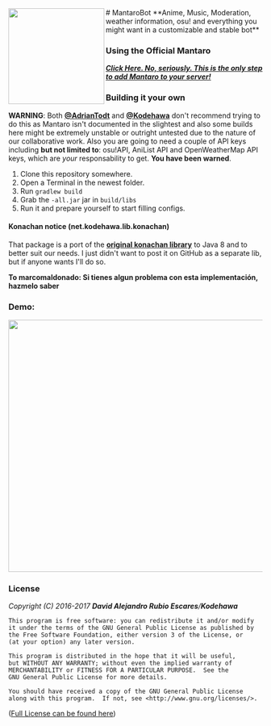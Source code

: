 <img align="left" src="https://i.imgur.com/P7ra93n.png" height="190" width="190">
# MantaroBot
**Anime, Music, Moderation, weather information, osu! and everything you might want in a customizable and stable bot**

### Using the Official Mantaro
[***Click Here. No, seriously. This is the only step to add Mantaro to your server!***](https://is.gd/mantaro)

### Building it your own
**WARNING**: Both [**@AdrianTodt**](https://github.com/adriantodt) and [**@Kodehawa**](https://github.com/Kodehawa)
don't recommend trying to do this as Mantaro isn't documented in the slightest and also some builds here might be extremely unstable or outright untested due to the nature of our collaborative work.
Also you are going to need a couple of API keys including **but not limited to**: osu!API, AniList API and OpenWeatherMap API keys, which are *your* responsability to get.
__You have been warned__.

1. Clone this repository somewhere.
2. Open a Terminal in the newest folder.
3. Run `gradlew build`
4. Grab the `-all.jar` jar in `build/libs`
5. Run it and prepare yourself to start filling configs.


#### Konachan notice (net.kodehawa.lib.konachan)
That package is a port of the [**original konachan library**](https://github.com/Mxrck/KonachanLib) to Java 8 and to better suit our needs. I just didn't want to post it on GitHub as a separate lib, but if anyone wants I'll do so.

**To marcomaldonado: Si tienes algun problema con esta implementación, hazmelo saber**



### Demo:
<img align="center" src="http://i.imgur.com/QgPQE8J.png" height="500" width="1000">

### License
_Copyright (C) 2016-2017 **David Alejandro Rubio Escares**/**Kodehawa**_

    This program is free software: you can redistribute it and/or modify
    it under the terms of the GNU General Public License as published by
    the Free Software Foundation, either version 3 of the License, or
    (at your option) any later version.

    This program is distributed in the hope that it will be useful,
    but WITHOUT ANY WARRANTY; without even the implied warranty of
    MERCHANTABILITY or FITNESS FOR A PARTICULAR PURPOSE.  See the
    GNU General Public License for more details.

    You should have received a copy of the GNU General Public License
    along with this program.  If not, see <http://www.gnu.org/licenses/>.

([Full License can be found here](https://github.com/Kodehawa/MantaroBot/blob/master/LICENSE))
